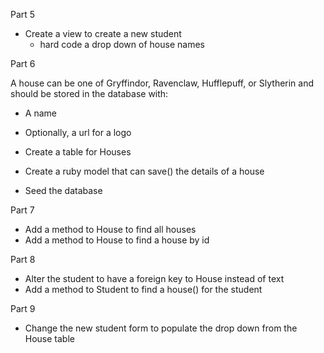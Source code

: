 
<!-- Each student has:
- A first name
- A second name
- A house
- An age -->

<!-- Part 1:
 - Create a Hogwarts database
 - Create a table for Students -->

<!-- Part 2
 - Create a ruby model that can save() a students details -->
 <!-- - Create some seed data to populate the database with students -->
<!--
Part 3
- Add methods to a student to
  - find all the students -->
  <!-- - find a student by id -->
<!-- 
Part 4
- Create a view to show all the students -->

Part 5
- Create a view to create a new student
  - hard code a drop down of house names

Part 6

A house can be one of Gryffindor, Ravenclaw, Hufflepuff, or Slytherin and should be stored in the database with:
  - A name
  - Optionally, a url for a logo

  - Create a table for Houses
  - Create a ruby model that can save() the details of a house
  - Seed the database

Part 7
  - Add a method to House to find all houses
  - Add a method to House to find a house by id

Part 8
  - Alter the student to have a foreign key to House instead of text
  - Add a method to Student to find a house() for the student

Part 9
  - Change the new student form to populate the drop down from the House table
